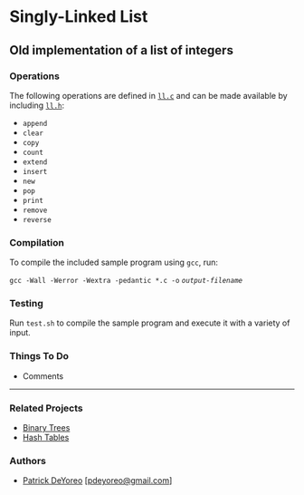 # Singly-Linked List

## Old implementation of a list of integers

### Operations

The following operations are defined in [`ll.c`](ll.c)
and can be made available by including [`ll.h`](ll.h):
- `append`
- `clear`
- `copy`
- `count`
- `extend`
- `insert`
- `new`
- `pop`
- `print`
- `remove`
- `reverse`

### Compilation

To compile the included sample program using `gcc`, run:

`gcc -Wall -Werror -Wextra -pedantic *.c -o`
_`output-filename`_

### Testing

Run `test.sh` to compile the sample program and execute it with a variety of input.

### Things To Do

* Comments

---

### Related Projects

- [Binary Trees](https://github.com/patrickdeyoreo/holbertonschool-low_level_programming/tree/master/0x1D-binary_trees)
- [Hash Tables](https://github.com/patrickdeyoreo/holbertonschool-low_level_programming/tree/master/0x1A-hash_tables)

### Authors

- [Patrick DeYoreo](https://github.com/patrickdeyoreo/)
\[[pdeyoreo@gmail.com](mailto:pdeyoreo@gmail.com)\]
